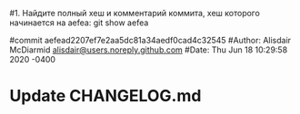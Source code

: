 #1. Найдите полный хеш и комментарий коммита, хеш которого начинается на aefea:
git show aefea

#commit aefead2207ef7e2aa5dc81a34aedf0cad4c32545
#Author: Alisdair McDiarmid <alisdair@users.noreply.github.com>
#Date:   Thu Jun 18 10:29:58 2020 -0400

#    Update CHANGELOG.md
